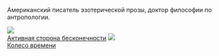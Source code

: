 ﻿Американский писатель эзотерической прозы, доктор философии по антропологии.

![](/books/sci_philosophy/Карлос%20Кастанеда/Активная%20сторона%20бесконечности.jpg)  
[Активная сторона бесконечности](/books/sci_philosophy/Карлос%20Кастанеда/Активная%20сторона%20бесконечности)
![](/books/sci_philosophy/Карлос%20Кастанеда/Колесо%20времени.jpg)  
[Колесо времени](/books/sci_philosophy/Карлос%20Кастанеда/Колесо%20времени)